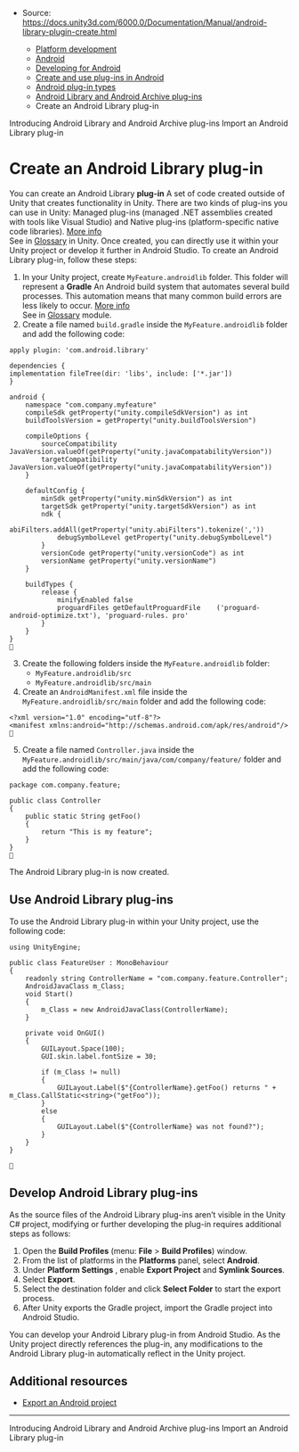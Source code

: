 * Source: https://docs.unity3d.com/6000.0/Documentation/Manual/android-library-plugin-create.html

  * [Platform development ](https://docs.unity3d.com/6000.0/Documentation/Manual/PlatformSpecific.html)
  * [Android](https://docs.unity3d.com/6000.0/Documentation/Manual/android.html)
  * [Developing for Android](https://docs.unity3d.com/6000.0/Documentation/Manual/android-developing.html)
  * [Create and use plug-ins in Android](https://docs.unity3d.com/6000.0/Documentation/Manual/PluginsForAndroid.html)
  * [Android plug-in types](https://docs.unity3d.com/6000.0/Documentation/Manual/android-plugin-types.html)
  * [Android Library and Android Archive plug-ins](https://docs.unity3d.com/6000.0/Documentation/Manual/AndroidAARPlugins.html)
  * Create an Android Library plug-in


[](https://docs.unity3d.com/6000.0/Documentation/Manual/android-library-project-and-aar-plugins-introducing.html)
Introducing Android Library and Android Archive plug-ins
[](https://docs.unity3d.com/6000.0/Documentation/Manual/android-library-project-import.html)
Import an Android Library plug-in
# Create an Android Library plug-in
You can create an Android Library **plug-in** A set of code created outside of Unity that creates functionality in Unity. There are two kinds of plug-ins you can use in Unity: Managed plug-ins (managed .NET assemblies created with tools like Visual Studio) and Native plug-ins (platform-specific native code libraries). [More info](https://docs.unity3d.com/6000.0/Documentation/Manual/plug-ins.html)  
See in [Glossary](https://docs.unity3d.com/6000.0/Documentation/Manual/Glossary.html#Plug-in) in Unity. Once created, you can directly use it within your Unity project or develop it further in Android Studio.
To create an Android Library plug-in, follow these steps:
  1. In your Unity project, create `MyFeature.androidlib` folder. This folder will represent a **Gradle** An Android build system that automates several build processes. This automation means that many common build errors are less likely to occur. [More info](https://docs.unity3d.com/6000.0/Documentation/Manual/android-gradle-overview.html)  
See in [Glossary](https://docs.unity3d.com/6000.0/Documentation/Manual/Glossary.html#Gradle) module.
  2. Create a file named `build.gradle` inside the `MyFeature.androidlib` folder and add the following code:
```
apply plugin: 'com.android.library'

dependencies {
implementation fileTree(dir: 'libs', include: ['*.jar'])
}

android {
    namespace "com.company.myfeature"
    compileSdk getProperty("unity.compileSdkVersion") as int
    buildToolsVersion = getProperty("unity.buildToolsVersion")

    compileOptions {
        sourceCompatibility JavaVersion.valueOf(getProperty("unity.javaCompatabilityVersion"))
        targetCompatibility JavaVersion.valueOf(getProperty("unity.javaCompatabilityVersion"))
    }

    defaultConfig {
        minSdk getProperty("unity.minSdkVersion") as int
        targetSdk getProperty("unity.targetSdkVersion") as int
        ndk {
            abiFilters.addAll(getProperty("unity.abiFilters").tokenize(','))
            debugSymbolLevel getProperty("unity.debugSymbolLevel")
        }
        versionCode getProperty("unity.versionCode") as int
        versionName getProperty("unity.versionName")
    }

    buildTypes {
        release {
            minifyEnabled false
            proguardFiles getDefaultProguardFile    ('proguard-android-optimize.txt'), 'proguard-rules. pro'
        }
    }
}

```

  3. Create the following folders inside the `MyFeature.androidlib` folder: 
     * `MyFeature.androidlib/src`
     * `MyFeature.androidlib/src/main`
  4. Create an `AndroidManifest.xml` file inside the `MyFeature.androidlib/src/main` folder and add the following code:
```
<?xml version="1.0" encoding="utf-8"?>
<manifest xmlns:android="http://schemas.android.com/apk/res/android"/>

```

  5. Create a file named `Controller.java` inside the `MyFeature.androidlib/src/main/java/com/company/feature/` folder and add the following code:
```
package com.company.feature;

public class Controller
{
    public static String getFoo()
    {
        return "This is my feature";
    }
}

```



The Android Library plug-in is now created.
## Use Android Library plug-ins
To use the Android Library plug-in within your Unity project, use the following code:
```
using UnityEngine;

public class FeatureUser : MonoBehaviour
{
    readonly string ControllerName = "com.company.feature.Controller";
    AndroidJavaClass m_Class;
    void Start()
    {
        m_Class = new AndroidJavaClass(ControllerName);
    }

    private void OnGUI()
    {
        GUILayout.Space(100);
        GUI.skin.label.fontSize = 30;

        if (m_Class != null)
        {
            GUILayout.Label($"{ControllerName}.getFoo() returns " + m_Class.CallStatic<string>("getFoo"));
        }
        else
        {
            GUILayout.Label($"{ControllerName} was not found?");
        }
    }
}


```

## Develop Android Library plug-ins
As the source files of the Android Library plug-ins aren’t visible in the Unity C# project, modifying or further developing the plug-in requires additional steps as follows:
  1. Open the **Build Profiles** (menu: **File** > **Build Profiles**) window.
  2. From the list of platforms in the **Platforms** panel, select **Android**.
  3. Under **Platform Settings** , enable **Export Project** and **Symlink Sources**.
  4. Select **Export**.
  5. Select the destination folder and click **Select Folder** to start the export process.
  6. After Unity exports the Gradle project, import the Gradle project into Android Studio.


You can develop your Android Library plug-in from Android Studio. As the Unity project directly references the plug-in, any modifications to the Android Library plug-in automatically reflect in the Unity project.
## Additional resources
  * [Export an Android project](https://docs.unity3d.com/6000.0/Documentation/Manual/android-export-process.html)


* * *
[](https://docs.unity3d.com/6000.0/Documentation/Manual/android-library-project-and-aar-plugins-introducing.html)
Introducing Android Library and Android Archive plug-ins
[](https://docs.unity3d.com/6000.0/Documentation/Manual/android-library-project-import.html)
Import an Android Library plug-in
